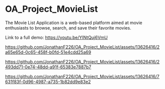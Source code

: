 # OA_Project_MovieList
The Movie List Application is a web-based platform aimed at movie enthusiasts to browse, search, and save their favorite movies.

Link to a full demo: https://youtu.be/YINtQuj6VmU


https://github.com/JonathanF226/OA_Project_MovieList/assets/13626416/2a65e65d-0c65-458f-b0fd-51e4cdd25a69



https://github.com/JonathanF226/OA_Project_MovieList/assets/13626416/2493dd71-0e74-48dd-a91f-65383e7887b7



https://github.com/JonathanF226/OA_Project_MovieList/assets/13626416/7631f83f-0d96-4987-a735-1b82dd9e83e2

